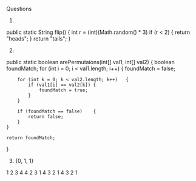Questions

1. 
public static String flip()   {
    int r = (int)(Math.random() * 3)
    if (r < 2)  {
        return "heads";
    }
    return "tails";
}

2. 
public static boolean arePermutaions(int[] val1, int[] val2)    {
    boolean foundMatch;
    for (int i = 0; i < val1.length; i++)   {
        foundMatch = false;

        for (int k = 0; k < val2.length; k++)   {
            if (val1[i] == val2[k]) {
                foundMatch = true;
            }
        }

        if (foundMatch == false)    {
            return false;
        }
    }

    return foundMatch;
}

3. {0, 1, 1}

1 2 3 4
4 2 3 1
4 3 2 1
4 3 2 1